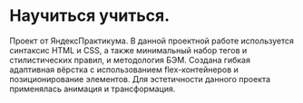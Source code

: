 # Научиться учиться.
Проект от ЯндексПрактикума. В данной проектной работе используется синтаксис HTML и CSS, а также минимальный набор тегов и стилистических правил, и методология БЭМ. Создана гибкая адаптивная вёрстка с использованием flex-контейнеров и позиционирование элементов. Для эстетичности данного проекта применялась анимация и трансформация.
